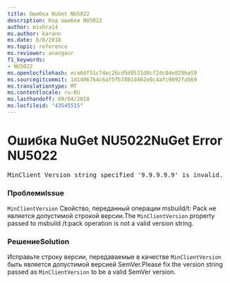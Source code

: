 ```yaml
---
title: Ошибка NuGet NU5022
description: Код ошибки NU5022
author: mishra14
ms.author: karann
ms.date: 8/8/2018
ms.topic: reference
ms.reviewer: anangaur
f1_keywords:
- NU5022
ms.openlocfilehash: eca6df51c74ec26cd5d9531d0cf2dc04e829ba59
ms.sourcegitcommit: 1d1406764c6af5fb7801d462e0c4afc9092fa569
ms.translationtype: MT
ms.contentlocale: ru-RU
ms.lasthandoff: 09/04/2018
ms.locfileid: "43545515"
---
```

# <a name="nuget-error-nu5022"></a><span data-ttu-id="dca56-103">Ошибка NuGet NU5022</span><span class="sxs-lookup"><span data-stu-id="dca56-103">NuGet Error NU5022</span></span>
<pre>MinClient Version string specified '9.9.9.9.9' is invalid.</pre>

### <a name="issue"></a><span data-ttu-id="dca56-104">Проблеми</span><span class="sxs-lookup"><span data-stu-id="dca56-104">Issue</span></span>

<span data-ttu-id="dca56-105">`MinClientVersion` Свойство, переданный операции msbuild/t: Pack не является допустимой строкой версии.</span><span class="sxs-lookup"><span data-stu-id="dca56-105">The `MinClientVersion` property passed to msbuild /t:pack operation is not a valid version string.</span></span>


### <a name="solution"></a><span data-ttu-id="dca56-106">Решение</span><span class="sxs-lookup"><span data-stu-id="dca56-106">Solution</span></span>

<span data-ttu-id="dca56-107">Исправьте строку версии, передаваемые в качестве `MinClientVersion` быть является допустимой версией SemVer.</span><span class="sxs-lookup"><span data-stu-id="dca56-107">Please fix the version string passed as `MinClientVersion` to be a valid SemVer version.</span></span>

